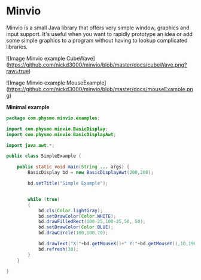 # Minvio
Minvio is a small Java library that offers very simple window, graphics and input support.  It's useful when you want to rapidly prototype an idea or add some simple graphics to a program without having to lookup complicated libraries.

![Image Minvio example CubeWave]
(https://github.com/nickd3000/minvio/blob/master/docs/cubeWave.png?raw=true)

![Image Minvio example MouseExample]
(https://github.com/nickd3000/minvio/blob/master/docs/mouseExample.png)

**Minimal example**

```java
package com.physmo.minvio.examples;

import com.physmo.minvio.BasicDisplay;
import com.physmo.minvio.BasicDisplayAwt;

import java.awt.*;

public class SimpleExample {

    public static void main(String ... args) {
        BasicDisplay bd = new BasicDisplayAwt(200,200);

        bd.setTitle("Simple Example");


        while (true)
        {
            bd.cls(Color.lightGray);
            bd.setDrawColor(Color.WHITE);
            bd.drawFilledRect(100-25,100-25,50, 50);
            bd.setDrawColor(Color.BLUE);
            bd.drawCircle(100,100,70);

            bd.drawText("X:"+bd.getMouseX()+" Y:"+bd.getMouseY(),10,190);
            bd.refresh(30);
        }
    }

}
```
